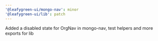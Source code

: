 ```yaml
---
'@leafygreen-ui/mongo-nav': minor
'@leafygreen-ui/lib': patch
---
```


Added a disabled state for OrgNav in mongo-nav, test helpers and more exports for lib
